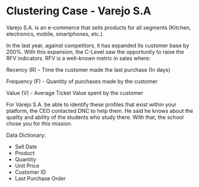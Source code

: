 #  Clustering Case - Varejo S.A

Varejo S.A. is an e-commerce that sells products for all segments (Kitchen, electronics, mobile, smartphones, etc.).

In the last year, against competitors, it has expanded its customer base by 200%. With this expansion, the C-Level saw the opportunity to raise the RFV indicators. RFV is a well-known metric in sales where:

Recency (R) – Time the customer made the last purchase (In days)

Frequency (F) - Quantity of purchases made by the customer

Value (V) - Average Ticket Value spent by the customer

For Varejo S.A. be able to identify these profiles that exist within your platform, the
CEO contacted DNC to help them. He said he knows about the quality and ability of the students
who study there. With that, the school chose you for this mission.

Data Dictionary:

- Sell Date
- Product
- Quantity
- Unit Price
- Customer ID
- Last Purchase Order
